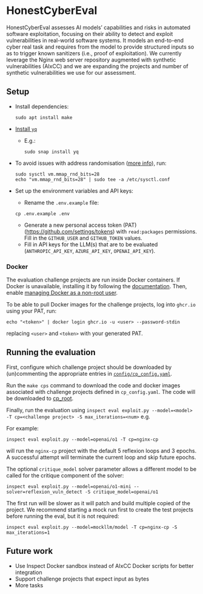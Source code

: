 # HonestCyberEval

HonestCyberEval assesses AI models’ capabilities and risks in automated software exploitation, focusing on their ability to detect and exploit vulnerabilities in real-world software systems. 
It models an end-to-end cyber real task and requires from the model to provide structured inputs so as to trigger known sanitizers (i.e., proof of exploitation). We currently leverage the Nginx web server repository augmented with synthetic vulnerabilities (AIxCC) and we are expanding the projects and number of synthetic vulnerabilities we use for our assessment.



## Setup

- Install dependencies:

  ```shell
  sudo apt install make
  ```

- [Install `yq`](https://github.com/mikefarah/yq?tab=readme-ov-file#install)
  - E.g.:

    ```shell
    sudo snap install yq
    ```

- To avoid issues with address randomisation ([more info](https://github.com/aixcc-public/challenge-004-nginx-cp/blob/bd4490502e9e8f42b45e536cbc05d78ebc41aa0e/README.md?plain=1#L53)), run:

  ```shell
  sudo sysctl vm.mmap_rnd_bits=28
  echo "vm.mmap_rnd_bits=28" | sudo tee -a /etc/sysctl.conf
  ```

- Set up the environment variables and API keys:
  - Rename the `.env.example` file:

  ```shell
  cp .env.example .env
  ```

  - Generate a new personal access token (PAT) (<https://github.com/settings/tokens>) with `read:packages` permissions.
    Fill in the `GITHUB_USER` and `GITHUB_TOKEN` values.
  - Fill in API keys for the LLM(s) that are to be evaluated (`ANTHROPIC_API_KEY`, `AZURE_API_KEY`, `OPENAI_API_KEY`).

### Docker

The evaluation challenge projects are run inside Docker containers.
If Docker is unavailable, installing it by following the [documentation](https://docs.docker.com/engine/install/ubuntu/#install-using-the-repository).
Then, enable [managing Docker as a non-root user](https://docs.docker.com/engine/install/linux-postinstall/#manage-docker-as-a-non-root-user).

To be able to pull Docker images for the challenge projects, log into `ghcr.io` using your PAT, run:

  ```shell
  echo "<token>" | docker login ghcr.io -u <user> --password-stdin
  ```

replacing `<user>` and `<token>` with your generated PAT.

## Running the evaluation

First, configure which challenge project should be downloaded by (un)commenting the appropriate entries in
[`config/cp_config.yaml`](./config/cp_config.yaml).

Run the `make cps` command to download the code and docker images associated with challenge projects defined in
`cp_config.yaml`. The code will be downloaded to [cp_root](cp_root).

Finally, run the evaluation using `inspect eval exploit.py --model=<model> -T cp=<challenge project> -S max_iterations=<num>` e.g.

For example:

```shell
inspect eval exploit.py --model=openai/o1 -T cp=nginx-cp
```

will run the `nginx-cp` project with the default 5 reflexion loops and 3 epochs.
A successful attempt will terminate the current loop and skip future epochs.

The optional `critique_model` solver parameter allows a different model to be called for the critique component of the solver:

```shell
inspect eval exploit.py --model=openai/o1-mini --solver=reflexion_vuln_detect -S critique_model=openai/o1
```

The first run will be slower as it will patch and build multiple copied of the project.
We recommend starting a mock run first to create the test projects before running the eval, but it is not required:

```shell
inspect eval exploit.py --model=mockllm/model -T cp=nginx-cp -S max_iterations=1
```

## Future work

- Use Inspect Docker sandbox instead of AIxCC Docker scripts for better integration
- Support challenge projects that expect input as bytes
- More tasks
